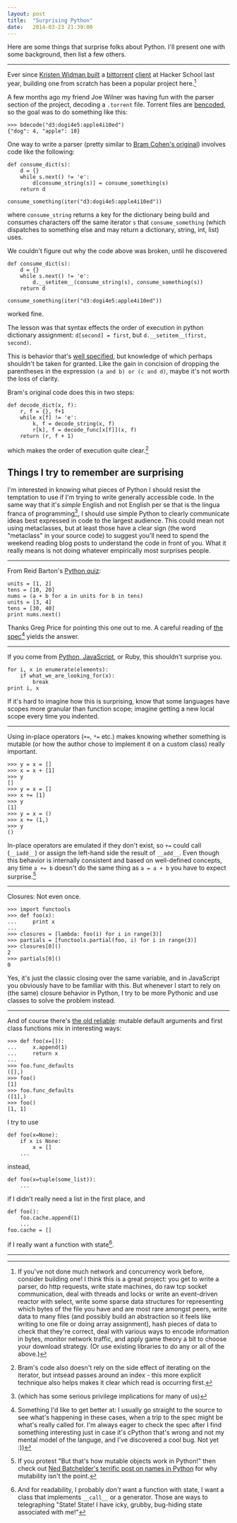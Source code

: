 ```yaml
---
layout: post
title:  "Surprising Python"
date:   2014-03-23 21:39:00
---
```


Here are some things that surprise folks about Python.
I'll present one with some background, then list a few others.

--------------

Ever since [Kristen Widman built](http://www.kristenwidman.com/blog/how-to-write-a-bittorrent-client-part-1/) a [bittorrent](http://www.bittorrent.org/beps/bep_0003.html) [client](https://wiki.theory.org/BitTorrentSpecification)
at Hacker School last year, building one from scratch has been a popular project here.[^1]

A few months ago my friend Joe Wilner was having fun with the parser section of the
project, decoding a `.torrent` file. Torrent files are
[bencoded](http://en.wikipedia.org/wiki/Bencode), so the goal was to
do something like this:

    >>> bdecode("d3:dogi4e5:apple4i10ed")
    {"dog": 4, "apple": 10}

One way to write a parser (pretty similar to [Bram Cohen's
original](https://pypi.python.org/pypi/BitTorrent-bencode/5.0.8.1))
involves code like the following:

    def consume_dict(s):
        d = {}
        while s.next() != 'e':
            d[consume_string(s)] = consume_something(s)
        return d

    consume_something(iter("d3:dogi4e5:apple4i10ed"))

where `consume_string` returns a key for the dictionary being build and
consumes characters off the same iterator `s` that `consume_something`
(which dispatches to something else and may return a
dictionary, string, int, list) uses.

We couldn't figure out why the code above was broken, until he discovered

    def consume_dict(s):
        d = {}
        while s.next() != 'e':
            d.__setitem__(consume_string(s), consume_something(s))
        return d

    consume_something(iter("d3:dogi4e5:apple4i10ed"))

worked fine.

The lesson was that syntax effects the order of execution
in python dictionary assignment:
`d[second] = first`, but `d.__setitem__(first, second)`.

This is behavior that's
[well specified](http://docs.python.org/2/reference/simple_stmts.html#index-10),
but knowledge of which perhaps shouldn't be taken for granted.
Like the gain in concision of dropping the parentheses in the expression
`(a and b) or (c and d)`, maybe it's not worth the loss of clarity.

Bram's original code does this in two steps:

    def decode_dict(x, f):
        r, f = {}, f+1
        while x[f] != 'e':
            k, f = decode_string(x, f)
            r[k], f = decode_func[x[f]](x, f)
        return (r, f + 1)

which makes the order of execution quite clear.[^5]

Things I try to remember are surprising
---------------------------------------

I'm interested in knowing what pieces of Python I should
resist the temptation to use if I'm trying to write generally accessible code.
In the same way that it's _simple_ English and not English per se
that is the lingua franca of programming[^6],
I should use simple Python to clearly communicate
ideas best expressed in code to the largest audience.
This could mean not using metaclasses, but at least those
have a clear sign (the word "metaclass" in your source code)
to suggest you'll need to spend the weekend reading blog posts to 
understand the code in front of you. What it really means is not doing whatever
empirically most surprises people.

-----------

From Reid Barton's [Python quiz](http://web.archive.org/web/20101009122154/http://web.mit.edu/rwbarton/www/python.html):

    units = [1, 2]
    tens = [10, 20]
    nums = (a + b for a in units for b in tens)
    units = [3, 4]
    tens = [30, 40]
    print nums.next()

Thanks Greg Price for pointing this one out to me. A careful reading of
[the spec](http://docs.python.org/2/reference/expressions.html#generator-expressions)[^2]
yields the answer.

------------

If you come from
[Python, JavaScript](http://ballingt.com/2014/03/17/python-javascript.html),
or Ruby, this shouldn't surprise you.

    for i, x in enumerate(elements):
        if what_we_are_looking_for(x):
            break
    print i, x

If it's hard to imagine how this is surprising, know that some languages have scopes more granular
than function scope; imagine getting a new local scope every time you indented.

------------

Using in-place operators (`+=`, `*=` etc.) makes knowing whether something is
mutable (or how the author chose to implement it on a custom class) really important.

    >>> y = x = []
    >>> x = x + [1]
    >>> y
    []
    >>> y = x = []
    >>> x += [1]
    >>> y
    [1]
    >>> y = x = ()
    >>> x += (1,)
    >>> y
    ()

In-place operators are emulated if they don't exist, so `+=` could call
(`__iadd__`) or assign the left-hand side the result of `__add__`.
Even though this behavior is internally consistent and based on well-defined concepts,
any time `a += b` doesn't do the same thing as `a = a + b` you have to expect surprise.[^3]

------------

Closures: Not even once.

    >>> import functools
    >>> def foo(x):
    ...     print x
    ...
    >>> closures = [lambda: foo(i) for i in range(3)]
    >>> partials = [functools.partial(foo, i) for i in range(3)]
    >>> closures[0]()
    2
    >>> partials[0]()
    0

Yes, it's just the classic closing over the same variable, and in JavaScript you
obviously have to be familiar with this. But whenever I start to rely on
(the same) closure behavior in Python, I try
to be more Pythonic and use classes to solve the problem instead.

------------

And of course there's [the old
reliable](http://stackoverflow.com/questions/1132941/least-astonishment-in-python-the-mutable-default-argument):
mutable default arguments and
first class functions mix in interesting ways:

    >>> def foo(x=[]):
    ...     x.append(1)
    ...     return x
    ...
    >>> foo.func_defaults
    ([],)
    >>> foo()
    [1]
    >>> foo.func_defaults
    ([1],)
    >>> foo()
    [1, 1]

I try to use

    def foo(x=None):
        if x is None:
            x = []
        ...

instead,

    def foo(x=tuple(some_list)):
        ...

if I didn't really need a list in the first place, and

    def foo():
        foo.cache.append(1)
        ...
    foo.cache = []

if I really want a function with state[^4].

------------

[^1]: If you've not done much network and concurrency work before, consider
    building one!
    I think this is a great project: you get to write a parser, do http requests,
    write state machines, do raw tcp socket communication, deal with
    threads and locks or write an event-driven reactor with select, write some
    sparse data structures for representing which bytes of the file you have and
    are most rare amongst peers, write data to many files (and possibly build an
    abstraction so it feels like writing to one file or doing array assignment),
    hash pieces of data to check that they're correct, deal with various ways to
    encode information in bytes, monitor network traffic, and apply game theory a
    bit to choose your download strategy. (Or use existing libraries to do any or
    all of the above.)

[^3]: If you protest "But that's how mutable objects work in Python!" then
    check out [Ned Batchelder's terrific post on names in Python](http://nedbatchelder.com/text/names.html) for why mutability isn't the point.

[^5]: Bram's code also doesn't rely on the side effect
    of iterating on the iterator,
    but intsead passes around an index - this more explicit
    technique also helps makes it clear which read is occurring first.

[^2]: Something I'd like to get better at: I usually go straight to the source to
    see what's happening in these cases, when a trip to the spec might be
    what's really called for.
    I'm always eager to check the spec after I find something interesting
    just in case it's cPython that's wrong and not my mental model of the
    languge, and I've discovered a cool bug. Not yet :))

[^4]: And for readability, I probably _don't_ want a function with state, I
    want a class that implements `__call__` or a generator.
    Those are ways to telegraphing "State! State! I
    have icky, grubby, bug-hiding state associated with me!"

[^6]: (which has some serious privilege implications for many of us)
